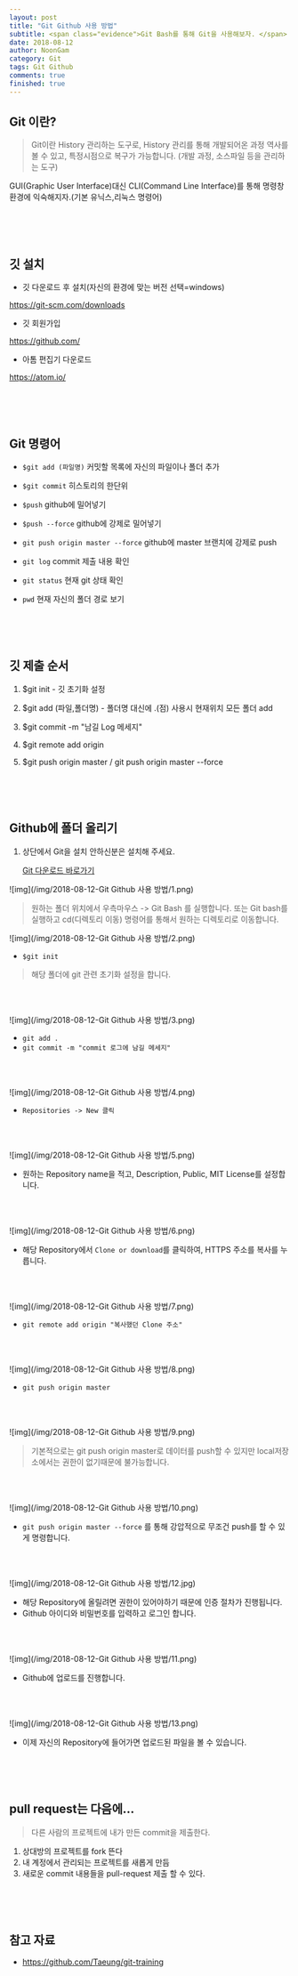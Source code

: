 ```yaml
---
layout: post
title: "Git Github 사용 방법"
subtitle: <span class="evidence">Git Bash를 통해 Git을 사용해보자. </span>
date: 2018-08-12
author: NoonGam
category: Git
tags: Git Github
comments: true
finished: true
---
```




## Git 이란?

> Git이란 History 관리하는 도구로, History 관리를 통해 개발되어온 과정 역사를 볼 수 있고, 특정시점으로 복구가 가능합니다.
(개발 과정, 소스파일 등을 관리하는 도구)

GUI(Graphic User Interface)대신 CLI(Command Line Interface)를 통해 명령창 환경에 익숙해지자.(기본 유닉스,리눅스 명령어)




<br><br><br>

## 깃 설치

- 깃 다운로드 후 설치(자신의 환경에 맞는 버전 선택=windows)

https://git-scm.com/downloads

- 깃 회원가입

https://github.com/

- 아톰 편집기 다운로드

https://atom.io/






<br><br><br>

## Git 명령어

- ```$git add (파일명)```
커밋할 목록에 자신의 파일이나 폴더 추가

- ```$git commit```
히스토리의 한단위

- ```$push```
github에 밀어넣기

- ```$push --force```
github에 강제로 밀어넣기



- ```git push origin master --force```
github에 master 브랜치에 강제로 push

- ```git log```
commit 제출 내용 확인

- ```git status```
현재 git 상태 확인

- ```pwd```
현재 자신의 폴더 경로 보기


<br><br><br>

## 깃 제출 순서


1. $git init  - 깃 초기화 설정

2. $git add (파일,폴더명)  -  폴더명 대신에 .(점) 사용시 현재위치 모든 폴더 add

3. $git commit -m "남길 Log 메세지"

4. $git remote add origin <repository URL>

5. $git push origin master / git push origin master --force

<br><br><br>


## Github에 폴더 올리기

1. 상단에서 Git을 설치 안하신분은 설치해 주세요.

   [Git 다운로드 바로가기](https://git-scm.com/downloads)


![img](/img/2018-08-12-Git Github 사용 방법/1.png)

> 원하는 폴더 위치에서 우측마우스 -> Git Bash 를 실행합니다. 또는 Git bash를 실행하고 cd(디렉토리 이동) 명령어를 통해서 원하는 디렉토리로 이동합니다.  

![img](/img/2018-08-12-Git Github 사용 방법/2.png)

- ```$git init```

> 해당 폴더에 git 관련 초기화 설정을 합니다.

<br><br>

![img](/img/2018-08-12-Git Github 사용 방법/3.png)

- ```git add .```
- ```git commit -m "commit 로그에 남길 메세지"```

<br><br>

![img](/img/2018-08-12-Git Github 사용 방법/4.png)

- ```Repositories -> New 클릭```

<br><br>

![img](/img/2018-08-12-Git Github 사용 방법/5.png)

- 원하는 Repository name을 적고, Description, Public, MIT License를 설정합니다.

<br><br>

![img](/img/2018-08-12-Git Github 사용 방법/6.png)

- 해당 Repository에서 ```Clone or download```를 클릭하여, HTTPS 주소를 복사를 누릅니다.

<br><br>

![img](/img/2018-08-12-Git Github 사용 방법/7.png)

- ```git remote add origin "복사했던 Clone 주소"```

<br><br>

![img](/img/2018-08-12-Git Github 사용 방법/8.png)

- ```git push origin master```

<br><br>

![img](/img/2018-08-12-Git Github 사용 방법/9.png)

> 기본적으로는 git push origin master로 데이터를 push할 수 있지만 local저장소에서는 권한이 없기때문에 불가능합니다.

<br><br>

![img](/img/2018-08-12-Git Github 사용 방법/10.png)

- ```git push origin master --force``` 를 통해 강압적으로 무조건 push를 할 수 있게 명령합니다.


<br><br>

![img](/img/2018-08-12-Git Github 사용 방법/12.jpg)

- 해당 Repository에 올릴려면 권한이 있어야하기 때문에 인증 절차가 진행됩니다.
- Github 아이디와 비밀번호를 입력하고 로그인 합니다.

<br><br>

![img](/img/2018-08-12-Git Github 사용 방법/11.png)

- Github에 업로드를 진행합니다.

<br><br>

![img](/img/2018-08-12-Git Github 사용 방법/13.png)

- 이제 자신의 Repository에 들어가면 업로드된 파일을 볼 수 있습니다.


<br><br><br>

## pull request는 다음에...

> 다른 사람의 프로젝트에 내가 만든 commit을 제출한다.

1. 상대방의 프로젝트를 fork 뜬다
2. 내 계정에서 관리되는 프로젝트를 새롭게 만듬
3. 새로운 commit 내용들을 pull-request 제출 할 수 있다.

<br><br><br>

## 참고 자료
* https://github.com/Taeung/git-training
